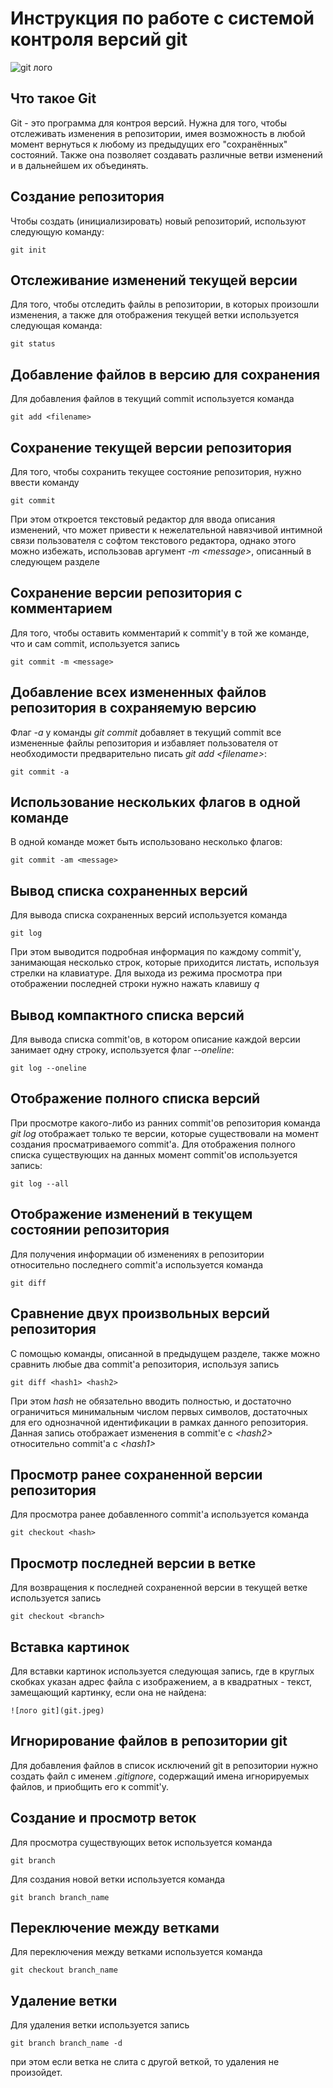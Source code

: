 # **Инструкция по работе с системой контроля версий git**

![git лого](git.jpeg)

## Что такое Git

Git - это программа для контроя версий. Нужна для того, чтобы отслеживать изменения в репозитории, имея возможность в любой момент вернуться к любому из предыдущих его "сохранённых" состояний. Также она позволяет создавать различные ветви изменений и в дальнейшем их объединять.

## Создание репозитория

Чтобы создать (инициализировать) новый репозиторий, используют следующую команду:

    git init

## Отслеживание изменений текущей версии

Для того, чтобы отследить файлы в репозитории, в которых произошли изменения, а также для отображения текущей ветки используется следующая команда:

    git status

## Добавление файлов в версию для сохранения

Для добавления файлов в текущий commit используется команда

    git add <filename>

## Сохранение текущей версии репозитория

Для того, чтобы сохранить текущее состояние репозитория, нужно ввести команду

    git commit

При этом откроется текстовый редактор для ввода описания изменений, что может привести к нежелательной навязчивой интимной связи пользователя с софтом текстового редактора, однако этого можно избежать, использовав аргумент _-m \<message>_, описанный в следующем разделе

## Сохранение версии репозитория с комментарием
Для того, чтобы оставить комментарий к commit'у в той же команде, что и сам commit, используется запись

    git commit -m <message>

## Добавление всех измененных файлов репозитория в сохраняемую версию
Флаг _-a_ у команды _git commit_ добавляет в текущий commit все измененные файлы репозитория и избавляет пользователя от необходимости предварительно писать _git add \<filename>_:

    git commit -a

## Использование нескольких флагов в одной команде
В одной команде может быть использовано несколько флагов:

    git commit -am <message>

## Вывод списка сохраненных версий
Для вывода списка сохраненных версий используется команда

    git log

При этом выводится подробная информация по каждому commit'у, занимающая несколько строк, которые приходится листать, используя стрелки на клавиатуре. Для выхода из режима просмотра при отображении последней строки нужно нажать клавишу _q_

## Вывод компактного списка версий
Для вывода списка commit'ов, в котором описание каждой версии занимает одну строку, используется флаг _--oneline_:

    git log --oneline

## Отображение полного списка версий
При просмотре какого-либо из ранних commit'ов репозитория команда _git log_ отображает только те версии, которые существовали на момент создания просматриваемого commit'а. Для отображения полного списка существующих на данных момент commit'ов используется запись:

    git log --all

## Отображение изменений в текущем состоянии репозитория
Для получения информации об изменениях в репозитории относительно последнего commit'а используется команда

    git diff

## Сравнение двух произвольных версий репозитория
С помощью команды, описанной в предыдущем разделе, также можно сравнить любые два commit'а репозитория, используя запись

    git diff <hash1> <hash2>

При этом _hash_ не обязательно вводить полностью, и достаточно ограничиться минимальным числом первых символов, достаточных для его однозначной идентификации в рамках данного репозитория. Данная запись отображает изменения в commit'e с _\<hash2>_ относительно commit'а с _\<hash1>_

## Просмотр ранее сохраненной версии репозитория
Для просмотра ранее добавленного commit'а используется команда

    git checkout <hash>

## Просмотр последней версии в ветке
Для возвращения к последней сохраненной версии в текущей ветке используется запись

    git checkout <branch>

## Вставка картинок

Для вставки картинок используется следующая запись, где в круглых скобках указан адрес файла с изображением, а в квадратных - текст, замещающий картинку, если она не найдена:

    ![лого git](git.jpeg)

## Игнорирование файлов в репозитории git

Для добавления файлов в список исключений git в репозитории нужно создать файл с именем _.gitignore_, содержащий имена игнорируемых файлов, и приобщить его к commit'у.
## Создание и просмотр веток

Для просмотра существующих веток используется команда

    git branch

Для создания новой ветки используется команда

    git branch branch_name

## Переключение между ветками
Для переключения между ветками используется команда

    git checkout branch_name
## Удаление ветки
Для удаления ветки используется запись

    git branch branch_name -d
при этом если ветка не слита с другой веткой, то удаления не произойдет.

